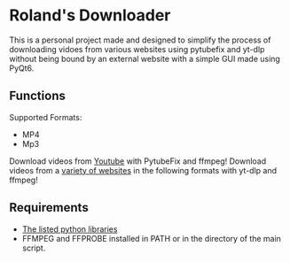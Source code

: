 # Roland's Downloader
This is a personal project made and designed to simplify the process of downloading vidoes from various websites using pytubefix and yt-dlp without being bound by an external website with a simple GUI made using PyQt6.


## Functions
Supported Formats:
- MP4
- Mp3

Download videos from [Youtube](https://www.youtube.com/) with PytubeFix and ffmpeg!
Download videos from a [variety of websites](https://github.com/ytdl-org/youtube-dl/blob/master/docs/supportedsites.md) in the following formats with yt-dlp and ffmpeg!


## Requirements
- [The listed python libraries](https://github.com/RolandReff/Roland-s-Downloader/blob/main/requirements.txt)
- FFMPEG and FFPROBE installed in PATH or in the directory of the main script.



